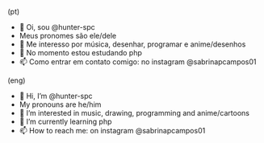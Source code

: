 (pt)
- 👋 Oi, sou @hunter-spc 
- Meus pronomes são ele/dele
- 👀 Me interesso por música, desenhar, programar e anime/desenhos
- 🌱 No momento estou estudando php
- 📫 Como entrar em contato comigo: no instagram @sabrinapcampos01

(eng)
- 👋 Hi, I’m @hunter-spc 
- My pronouns are he/him
- 👀 I’m interested in music, drawing, programming and anime/cartoons
- 🌱 I’m currently learning php
- 📫 How to reach me: on instagram @sabrinapcampos01

<!---
hunter-spc/hunter-spc is a ✨ special ✨ repository because its `README.md` (this file) appears on your GitHub profile.
You can click the Preview link to take a look at your changes.
--->
